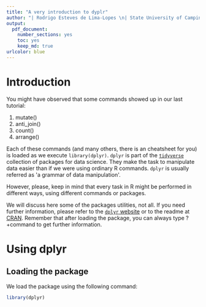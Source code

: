 ```yaml
---
title: "A very introduction to dyplr"
author: "| Rodrigo Esteves de Lima-Lopes \n| State University of Campinas \n| rll307@unicamp.br\n"
output: 
  pdf_document:
    number_sections: yes
    toc: yes
    keep_md: true
urlcolor: blue
---
```




# Introduction

You might have observed that some commands showed up in our last tutorial:

1. mutate()
1. anti_join()
1. count()
1. arrange()

Each of these commands (and many others, there is an cheatsheet for you) is loaded as we execute `library(dplyr)`. `dplyr` is part of the [`tidyverse`](https://www.tidyverse.org/) collection of packages for data science. They make the task to manipulate data easier than if we were using ordinary R commands. `dplyr` is usually referred as 'a grammar of data manipulation'. 

However, please, keep in mind that every task in R might be performed in different ways, using different commands or packages. 

We will discuss here some of the packages utilities, not all. If you need further information, please refer to the [`dplyr` website](https://dplyr.tidyverse.org/) or to the readme at [CRAN](https://cran.r-project.org/web/packages/dplyr/index.html). Remember that after loading the package, you can always type ?+command to get further information. 

# Using dplyr
## Loading the package

We load the package using the following command:


```r
library(dplyr)
```




























